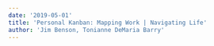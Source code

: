 ```yaml
---
date: '2019-05-01'
title: 'Personal Kanban: Mapping Work | Navigating Life'
author: 'Jim Benson, Tonianne DeMaria Barry'
---
```

